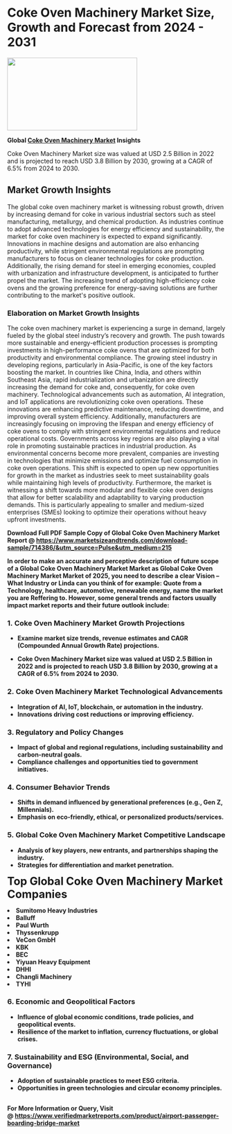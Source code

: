<H1>Coke Oven Machinery Market Size, Growth and Forecast from 2024 - 2031</H1><img class="aligncenter size-medium wp-image-584254" src="https://thirdeyenews.in/wp-content/uploads/2024/09/Global-Market-Research-300x168.jpeg" alt="" width="300" height="168" /><p><strong>Global&nbsp;<a href="https://www.marketsizeandtrends.com/download-sample/714386/&amp;utm_source=Pulse&amp;utm_medium=215">Coke Oven Machinery Market</a> Insights</strong></p><p>Coke Oven Machinery Market size was valued at USD 2.5 Billion in 2022 and is projected to reach USD 3.8 Billion by 2030, growing at a CAGR of 6.5% from 2024 to 2030.</p><p><h2>Market Growth Insights</h2> The global coke oven machinery market is witnessing robust growth, driven by increasing demand for coke in various industrial sectors such as steel manufacturing, metallurgy, and chemical production. As industries continue to adopt advanced technologies for energy efficiency and sustainability, the market for coke oven machinery is expected to expand significantly. Innovations in machine designs and automation are also enhancing productivity, while stringent environmental regulations are prompting manufacturers to focus on cleaner technologies for coke production. Additionally, the rising demand for steel in emerging economies, coupled with urbanization and infrastructure development, is anticipated to further propel the market. The increasing trend of adopting high-efficiency coke ovens and the growing preference for energy-saving solutions are further contributing to the market's positive outlook. <p><strong></strong></p> <h3>Elaboration on Market Growth Insights</h3> The coke oven machinery market is experiencing a surge in demand, largely fueled by the global steel industry’s recovery and growth. The push towards more sustainable and energy-efficient production processes is prompting investments in high-performance coke ovens that are optimized for both productivity and environmental compliance. The growing steel industry in developing regions, particularly in Asia-Pacific, is one of the key factors boosting the market. In countries like China, India, and others within Southeast Asia, rapid industrialization and urbanization are directly increasing the demand for coke and, consequently, for coke oven machinery. Technological advancements such as automation, AI integration, and IoT applications are revolutionizing coke oven operations. These innovations are enhancing predictive maintenance, reducing downtime, and improving overall system efficiency. Additionally, manufacturers are increasingly focusing on improving the lifespan and energy efficiency of coke ovens to comply with stringent environmental regulations and reduce operational costs. Governments across key regions are also playing a vital role in promoting sustainable practices in industrial production. As environmental concerns become more prevalent, companies are investing in technologies that minimize emissions and optimize fuel consumption in coke oven operations. This shift is expected to open up new opportunities for growth in the market as industries seek to meet sustainability goals while maintaining high levels of productivity. Furthermore, the market is witnessing a shift towards more modular and flexible coke oven designs that allow for better scalability and adaptability to varying production demands. This is particularly appealing to smaller and medium-sized enterprises (SMEs) looking to optimize their operations without heavy upfront investments. <p><strong></p><p><span class=""><strong>Download Full PDF Sample Copy of Global Coke Oven Machinery Market Report</strong> @ <a href="https://www.marketsizeandtrends.com/download-sample/714386/&amp;utm_source=Pulse&amp;utm_medium=215" target="_blank">https://www.marketsizeandtrends.com/download-sample/714386/&amp;utm_source=Pulse&amp;utm_medium=215</a></span></p><p>In order to make an accurate and perceptive description of future scope of a Global&nbsp;Coke Oven Machinery Market Market as Global&nbsp;Coke Oven Machinery Market Market of 2025, you need to describe a clear Vision &ndash; What Industry or Linda can you think of for example: Quote from a Technology, healthcare, automotive, renewable energy, name the market you are Reffering to. However, some general trends and factors usually impact market reports and their future outlook include:</p><h3>1.&nbsp;<strong>Coke Oven Machinery Market Growth Projections</strong></h3><ul><li>Examine market size trends, revenue estimates and CAGR (Compounded Annual Growth Rate) projections.</li><li><p>Coke Oven Machinery Market size was valued at USD 2.5 Billion in 2022 and is projected to reach USD 3.8 Billion by 2030, growing at a CAGR of 6.5% from 2024 to 2030.</p></li></ul><h3>2.&nbsp;<strong>Coke Oven Machinery Market Technological Advancements</strong></h3><ul><li>Integration of AI, IoT, blockchain, or automation in the industry.</li><li>Innovations driving cost reductions or improving efficiency.</li></ul><h3>3.&nbsp;<strong>Regulatory and Policy Changes</strong></h3><ul><li>Impact of global and regional regulations, including sustainability and carbon-neutral goals.</li><li>Compliance challenges and opportunities tied to government initiatives.</li></ul><h3>4.&nbsp;<strong>Consumer Behavior Trends</strong></h3><ul><li>Shifts in demand influenced by generational preferences (e.g., Gen Z, Millennials).</li><li>Emphasis on eco-friendly, ethical, or personalized products/services.</li></ul><h3>5.&nbsp;<strong>Global Coke Oven Machinery Market Competitive Landscape</strong></h3><ul><li>Analysis of key players, new entrants, and partnerships shaping the industry.</li><li>Strategies for differentiation and market penetration.</li></ul><p data-pm-slice="1 1 []"><span style="color: inherit; font-family: inherit; font-size: 25px;">Top Global Coke Oven Machinery Market Companies</span></p><div class="" data-test-id=""><p><li>Sumitomo Heavy Industries</li><li> Balluff</li><li> Paul Wurth</li><li> Thyssenkrupp</li><li> VeCon GmbH</li><li> KBK</li><li> BEC</li><li> Yiyuan Heavy Equipment</li><li> DHHI</li><li> Changli Machinery</li><li> TYHI</li></p></div><h3>6.&nbsp;<strong>Economic and Geopolitical Factors</strong></h3><ul><li>Influence of global economic conditions, trade policies, and geopolitical events.</li><li>Resilience of the market to inflation, currency fluctuations, or global crises.</li></ul><h3>7.&nbsp;<strong>Sustainability and ESG (Environmental, Social, and Governance)</strong></h3><ul><li>Adoption of sustainable practices to meet ESG criteria.</li><li>Opportunities in green technologies and circular economy principles.</li></ul><h2><strong style="font-size: 14px;">For More Information or Query, Visit @&nbsp;</strong><a style="background-color: #ffffff; font-size: 14px;" href="https://www.marketsizeandtrends.com/report/coke-oven-machinery-market/" target="_blank">https://www.verifiedmarketreports.com/product/airport-passenger-boarding-bridge-market</a></h2>
